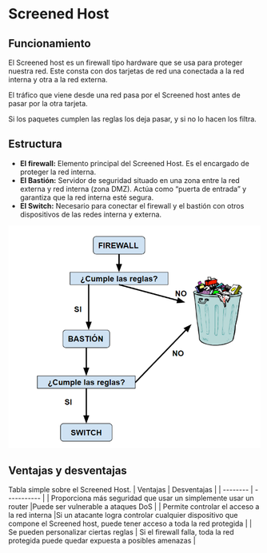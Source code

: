 # Screened Host 
## Funcionamiento
El Screened host es un firewall tipo hardware que se usa para proteger nuestra red.
Este consta con dos tarjetas de red una conectada a la red interna y otra a la red externa.

El tráfico que viene desde una red pasa por el Screened host antes de pasar por la otra tarjeta.

Si los paquetes cumplen las reglas los deja pasar, y si no lo hacen los filtra.

## Estructura 
- **El firewall:** Elemento principal del Screened Host. Es el encargado de proteger la red interna.
- **El Bastión:** Servidor de seguridad situado en una zona entre la red externa y red interna (zona DMZ). Actúa como “puerta de entrada” y garantiza que la red interna esté segura. 
- **El Switch:** Necesario para conectar el firewall y el bastión con otros dispositivos de las redes interna y externa.


![Esquema simple](https://raw.githubusercontent.com/5ssz/Redes/main/TeoriaSimplificada/FirewallProxy/img/funcionamiento.png "Funcionamiento")

## Ventajas y desventajas
Tabla simple sobre el Screened Host.
| Ventajas | Desventajas |
| -------- | ----------- |
| Proporciona más seguridad que usar un simplemente usar un router |Puede ser vulnerable a ataques DoS |
| Permite controlar el acceso a la red interna |Si un atacante logra controlar cualquier dispositivo que compone el Screened host, puede tener acceso a toda la red protegida |
| Se pueden personalizar ciertas reglas | Si el firewall falla, toda la red protegida puede quedar expuesta a posibles amenazas |






